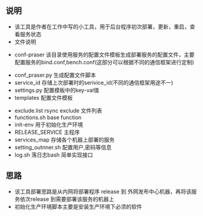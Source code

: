 ## 说明
+ 该工具是作者在工作中写的小工具，用于后台程序初次部署，更新，重启，查看服务状态
+ 文件说明
- conf-praser       该目录使用服务的配置文件模板生成部署服务的配置文件，主要配置服务的bind.conf,bench.conf(这部分可以根据不同的通信框架进行定制)
+ conf_praser.py    生成配置文件脚本
+ service\_id       存储上次部署时的serivice\_id(不同的通信框架用途不一)
+ settings.py       配置模板中的key-val值
+ templates         配置文件模板
- exclude.list      rsync exclude 文件列表
- functions.sh      base function
- init-env          用于初始化生产环境
- RELEASE_SERVICE   主程序
- services_map      存储各个机器上部署的服务
- setting_outnner.sh 配置用户,密码等信息
- log.sh            落日志bash 简单实现接口

## 思路
+ 该工具部署思路是从内网将部署程序 release 到 外网发布中心机器，再将该服务依次release 到需要部署该服务的机器上
+ 初始化生产环境脚本主要是安装生产环境下必须的软件
